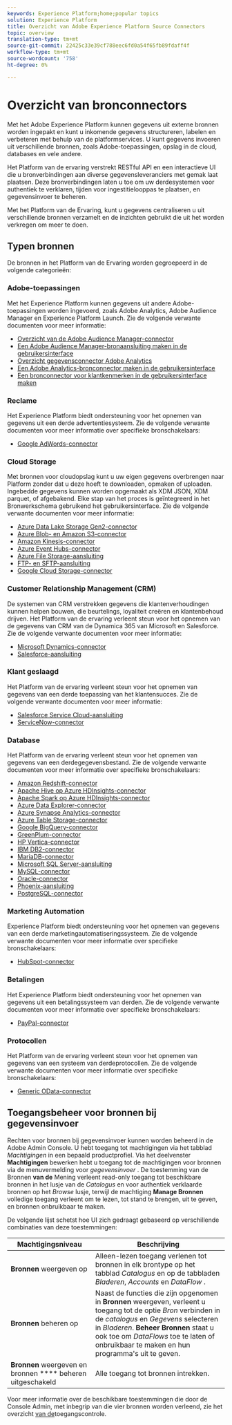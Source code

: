 ```yaml
---
keywords: Experience Platform;home;popular topics
solution: Experience Platform
title: Overzicht van Adobe Experience Platform Source Connectors
topic: overview
translation-type: tm+mt
source-git-commit: 22425c33e39cf788eec6fd0a54f65fb89fdaff4f
workflow-type: tm+mt
source-wordcount: '758'
ht-degree: 0%

---
```



# Overzicht van bronconnectors

Met het Adobe Experience Platform kunnen gegevens uit externe bronnen worden ingepakt en kunt u inkomende gegevens structureren, labelen en verbeteren met behulp van de platformservices. U kunt gegevens invoeren uit verschillende bronnen, zoals Adobe-toepassingen, opslag in de cloud, databases en vele andere.

Het Platform van de ervaring verstrekt RESTful API en een interactieve UI die u bronverbindingen aan diverse gegevensleveranciers met gemak laat plaatsen. Deze bronverbindingen laten u toe om uw derdesystemen voor authentiek te verklaren, tijden voor ingestitielooppas te plaatsen, en gegevensinvoer te beheren.

Met het Platform van de Ervaring, kunt u gegevens centraliseren u uit verschillende bronnen verzamelt en de inzichten gebruikt die uit het worden verkregen om meer te doen.

## Typen bronnen

De bronnen in het Platform van de Ervaring worden gegroepeerd in de volgende categorieën:

### Adobe-toepassingen

Met het Experience Platform kunnen gegevens uit andere Adobe-toepassingen worden ingevoerd, zoals Adobe Analytics, Adobe Audience Manager en Experience Platform Launch. Zie de volgende verwante documenten voor meer informatie:

- [Overzicht van de Adobe Audience Manager-connector](connectors/adobe-applications/audience-manager.md)
- [Een Adobe Audience Manager-bronaansluiting maken in de gebruikersinterface](./tutorials/ui/create/adobe-applications/audience-manager.md)
- [Overzicht gegevensconnector Adobe Analytics](connectors/adobe-applications/analytics.md)
- [Een Adobe Analytics-bronconnector maken in de gebruikersinterface](./tutorials/ui/create/adobe-applications/analytics.md)
- [Een bronconnector voor klantkenmerken in de gebruikersinterface maken](./tutorials/ui/create/adobe-applications/customer-attributes.md)

### Reclame

Het Experience Platform biedt ondersteuning voor het opnemen van gegevens uit een derde advertentiesysteem. Zie de volgende verwante documenten voor meer informatie over specifieke bronschakelaars:

- [Google AdWords-connector](connectors/advertising/ads.md)

### Cloud Storage

Met bronnen voor cloudopslag kunt u uw eigen gegevens overbrengen naar Platform zonder dat u deze hoeft te downloaden, opmaken of uploaden. Ingebedde gegevens kunnen worden opgemaakt als XDM JSON, XDM parquet, of afgebakend. Elke stap van het proces is geïntegreerd in het Bronwerkschema gebruikend het gebruikersinterface. Zie de volgende verwante documenten voor meer informatie:

- [Azure Data Lake Storage Gen2-connector](connectors/cloud-storage/adls-gen2.md)
- [Azure Blob- en Amazon S3-connector](connectors/cloud-storage/blob-s3.md)
- [Amazon Kinesis-connector](connectors/cloud-storage/kinesis.md)
- [Azure Event Hubs-connector](connectors/cloud-storage/eventhub.md)
- [Azure File Storage-aansluiting](connectors/cloud-storage/azure-file-storage.md)
- [FTP- en SFTP-aansluiting](connectors/cloud-storage/ftp-sftp.md)
- [Google Cloud Storage-connector](connectors/cloud-storage/google-cloud-storage.md)

### Customer Relationship Management (CRM)

De systemen van CRM verstrekken gegevens die klantenverhoudingen kunnen helpen bouwen, die beurtelings, loyaliteit creëren en klantenbehoud drijven. Het Platform van de ervaring verleent steun voor het opnemen van de gegevens van CRM van de Dynamica 365 van Microsoft en Salesforce. Zie de volgende verwante documenten voor meer informatie:

- [Microsoft Dynamics-connector](connectors/crm/ms-dynamics.md)
- [Salesforce-aansluiting](connectors/crm/salesforce.md)

### Klant geslaagd

Het Platform van de ervaring verleent steun voor het opnemen van gegevens van een derde toepassing van het klantensucces. Zie de volgende verwante documenten voor meer informatie:

- [Salesforce Service Cloud-aansluiting](connectors/customer-success/salesforce-service-cloud.md)
- [ServiceNow-connector](connectors/customer-success/servicenow.md)

### Database

Het Platform van de ervaring verleent steun voor het opnemen van gegevens van een derdegegevensbestand. Zie de volgende verwante documenten voor meer informatie over specifieke bronschakelaars:

- [Amazon Redshift-connector](connectors/databases/redshift.md)
- [Apache Hive op Azure HDInsights-connector](connectors/databases/hive.md)
- [Apache Spark op Azure HDInsights-connector](connectors/databases/spark.md)
- [Azure Data Explorer-connector](connectors/databases/data-explorer.md)
- [Azure Synapse Analytics-connector](connectors/databases/synapse-analytics.md)
- [Azure Table Storage-connector](connectors/databases/ats.md)
- [Google BigQuery-connector](connectors/databases/bigquery.md)
- [GreenPlum-connector](connectors/databases/greenplum.md)
- [HP Vertica-connector](connectors/databases/hp-vertica.md)
- [IBM DB2-connector](connectors/databases/ibm-db2.md)
- [MariaDB-connector](connectors/databases/mariadb.md)
- [Microsoft SQL Server-aansluiting](connectors/databases/sql-server.md)
- [MySQL-connector](connectors/databases/mysql.md)
- [Oracle-connector](connectors/databases/oracle.md)
- [Phoenix-aansluiting](connectors/databases/phoenix.md)
- [PostgreSQL-connector](connectors/databases/postgres.md)

### Marketing Automation

Experience Platform biedt ondersteuning voor het opnemen van gegevens van een derde marketingautomatiseringssysteem. Zie de volgende verwante documenten voor meer informatie over specifieke bronschakelaars:

- [HubSpot-connector](connectors/marketing-automation/hubspot.md)

### Betalingen

Het Experience Platform biedt ondersteuning voor het opnemen van gegevens uit een betalingssysteem van derden. Zie de volgende verwante documenten voor meer informatie over specifieke bronschakelaars:

- [PayPal-connector](connectors/payments/paypal.md)

### Protocollen

Het Platform van de ervaring verleent steun voor het opnemen van gegevens van een systeem van derdeprotocollen. Zie de volgende verwante documenten voor meer informatie over specifieke bronschakelaars:

- [Generic OData-connector](connectors/protocols/odata.md)

## Toegangsbeheer voor bronnen bij gegevensinvoer

Rechten voor bronnen bij gegevensinvoer kunnen worden beheerd in de Adobe Admin Console. U hebt toegang tot machtigingen via het tabblad *Machtigingen* in een bepaald productprofiel. Via het deelvenster **Machtigingen** bewerken hebt u toegang tot de machtigingen voor bronnen via de menuvermelding voor *gegevensinvoer* . De toestemming van de Bronnen **van de** Mening verleent read-only toegang tot beschikbare bronnen in het lusje van de *Catalogus* en voor authentiek verklaarde bronnen op het *Browse* lusje, terwijl de machtiging **Manage Bronnen** volledige toegang verleent om te lezen, tot stand te brengen, uit te geven, en bronnen onbruikbaar te maken.

De volgende lijst schetst hoe UI zich gedraagt gebaseerd op verschillende combinaties van deze toestemmingen:

| Machtigingsniveau | Beschrijving |
| ---- | ----|
| **Bronnen** weergeven op | Alleen-lezen toegang verlenen tot bronnen in elk brontype op het tabblad *Catalogus* en op de tabbladen *Bladeren*, *Accounts* en *DataFlow* . |
| **Bronnen** beheren op | Naast de functies die zijn opgenomen in **Bronnen** weergeven, verleent u toegang tot de optie *Bron* verbinden in de *catalogus* en *Gegevens* selecteren in *Bladeren*. **Beheer Bronnen** staat u ook toe om *DataFlows* toe te laten of onbruikbaar te maken en hun programma&#39;s uit te geven. |
| **Bronnen** weergeven en bronnen **** beheren uitgeschakeld | Alle toegang tot bronnen intrekken. |

Voor meer informatie over de beschikbare toestemmingen die door de Console Admin, met inbegrip van die vier bronnen worden verleend, zie het overzicht [van de](../access-control/home.md)toegangscontrole.

